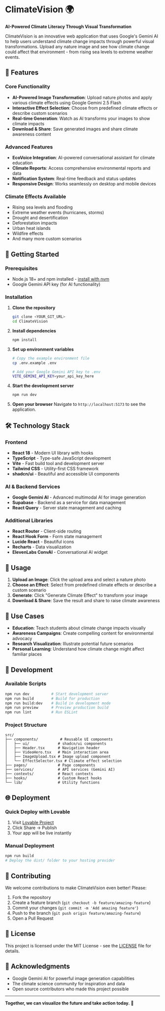 # ClimateVision 🌍

**AI-Powered Climate Literacy Through Visual Transformation**

ClimateVision is an innovative web application that uses Google's Gemini AI to help users understand climate change impacts through powerful visual transformations. Upload any nature image and see how climate change could affect that environment - from rising sea levels to extreme weather events.

## 🌟 Features

### Core Functionality
- **AI-Powered Image Transformation**: Upload nature photos and apply various climate effects using Google Gemini 2.5 Flash
- **Interactive Effect Selection**: Choose from predefined climate effects or describe custom scenarios
- **Real-time Generation**: Watch as AI transforms your images to show climate impacts
- **Download & Share**: Save generated images and share climate awareness content

### Advanced Features
- **EcoVoice Integration**: AI-powered conversational assistant for climate education
- **Climate Reports**: Access comprehensive environmental reports and data
- **Notification System**: Real-time feedback and status updates
- **Responsive Design**: Works seamlessly on desktop and mobile devices

### Climate Effects Available
- Rising sea levels and flooding
- Extreme weather events (hurricanes, storms)
- Drought and desertification
- Deforestation impacts
- Urban heat islands
- Wildfire effects
- And many more custom scenarios

## 🚀 Getting Started

### Prerequisites
- Node.js 18+ and npm installed - [install with nvm](https://github.com/nvm-sh/nvm#installing-and-updating)
- Google Gemini API key (for AI functionality)

### Installation

1. **Clone the repository**
   ```bash
   git clone <YOUR_GIT_URL>
   cd ClimateVision
   ```

2. **Install dependencies**
   ```bash
   npm install
   ```

3. **Set up environment variables**
   ```bash
   # Copy the example environment file
   cp .env.example .env
   
   # Add your Google Gemini API key to .env
   VITE_GEMINI_API_KEY=your_api_key_here
   ```

4. **Start the development server**
   ```bash
   npm run dev
   ```

5. **Open your browser**
   Navigate to `http://localhost:5173` to see the application.

## 🛠️ Technology Stack

### Frontend
- **React 18** - Modern UI library with hooks
- **TypeScript** - Type-safe JavaScript development
- **Vite** - Fast build tool and development server
- **Tailwind CSS** - Utility-first CSS framework
- **shadcn/ui** - Beautiful and accessible UI components

### AI & Backend Services
- **Google Gemini AI** - Advanced multimodal AI for image generation
- **Supabase** - Backend as a service for data management
- **React Query** - Server state management and caching

### Additional Libraries
- **React Router** - Client-side routing
- **React Hook Form** - Form state management
- **Lucide React** - Beautiful icons
- **Recharts** - Data visualization
- **ElevenLabs ConvAI** - Conversational AI widget

## 📱 Usage

1. **Upload an Image**: Click the upload area and select a nature photo
2. **Choose an Effect**: Select from predefined climate effects or describe a custom scenario
3. **Generate**: Click "Generate Climate Effect" to transform your image
4. **Download & Share**: Save the result and share to raise climate awareness

## 🎯 Use Cases

- **Education**: Teach students about climate change impacts visually
- **Awareness Campaigns**: Create compelling content for environmental advocacy
- **Research Visualization**: Illustrate potential future scenarios
- **Personal Learning**: Understand how climate change might affect familiar places

## 🔧 Development

### Available Scripts

```bash
npm run dev          # Start development server
npm run build        # Build for production
npm run build:dev    # Build in development mode
npm run preview      # Preview production build
npm run lint         # Run ESLint
```

### Project Structure

```
src/
├── components/          # Reusable UI components
│   ├── ui/             # shadcn/ui components
│   ├── Header.tsx      # Navigation header
│   ├── VideoHero.tsx   # Main interaction area
│   ├── ImageUpload.tsx # Image upload component
│   └── EffectSelector.tsx # Climate effect selection
├── pages/              # Page components
├── services/           # API services (Gemini AI)
├── contexts/           # React contexts
├── hooks/              # Custom React hooks
└── lib/                # Utility functions
```

## 🌐 Deployment

### Quick Deploy with Lovable
1. Visit [Lovable Project](https://lovable.dev/projects/f8018315-674c-408e-a494-dcb9c61b5259)
2. Click Share → Publish
3. Your app will be live instantly

### Manual Deployment
```bash
npm run build
# Deploy the dist/ folder to your hosting provider
```

## 🤝 Contributing

We welcome contributions to make ClimateVision even better! Please:

1. Fork the repository
2. Create a feature branch (`git checkout -b feature/amazing-feature`)
3. Commit your changes (`git commit -m 'Add amazing feature'`)
4. Push to the branch (`git push origin feature/amazing-feature`)
5. Open a Pull Request

## 📄 License

This project is licensed under the MIT License - see the [LICENSE](LICENSE) file for details.

## 🙏 Acknowledgments

- Google Gemini AI for powerful image generation capabilities
- The climate science community for inspiration and data
- Open source contributors who made this project possible

---

**Together, we can visualize the future and take action today.** 🌱
